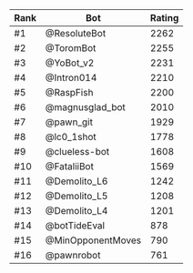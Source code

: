 Rank|Bot|Rating
---|---|---
#1|@ResoluteBot|2262
#2|@ToromBot|2255
#3|@YoBot_v2|2231
#4|@Intron014|2210
#5|@RaspFish|2200
#6|@magnusglad_bot|2010
#7|@pawn_git|1929
#8|@lc0_1shot|1778
#9|@clueless-bot|1608
#10|@FataliiBot|1569
#11|@Demolito_L6|1242
#12|@Demolito_L5|1208
#13|@Demolito_L4|1201
#14|@botTideEval|878
#15|@MinOpponentMoves|790
#16|@pawnrobot|761
